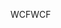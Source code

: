 <span data-ttu-id="d699c-101">WCF</span><span class="sxs-lookup"><span data-stu-id="d699c-101">WCF</span></span>